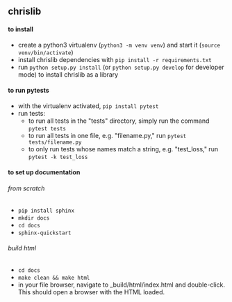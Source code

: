 ## chrislib

#### to install
* create a python3 virtualenv (`python3 -m venv venv`) and start it (`source venv/bin/activate`)
* install chrislib dependencies with `pip install -r requirements.txt`
* run `python setup.py install` (or `python setup.py develop` for developer mode) to install chrislib as a library

#### to run pytests
* with the virtualenv activated, `pip install pytest`
* run tests:
    * to run all tests in the "tests" directory, simply run the command `pytest tests`
    * to run all tests in one file, e.g. "filename.py," run `pytest tests/filename.py`
    * to only run tests whose names match a string, e.g. "test_loss," run `pytest -k test_loss`

#### to set up documentation
###### from scratch
* `pip install sphinx`
* `mkdir docs`
* `cd docs`
* `sphinx-quickstart`
###### build html
* `cd docs`
* `make clean && make html`
* in your file browser, navigate to _build/html/index.html and double-click. This should open a browser with the HTML loaded.
